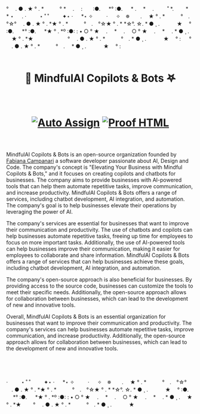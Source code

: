   
 ° 　. ● . ★ ° . *　　　° * 　.　 :　　:●. 　 *° :●. 　 *
.　 * 　.　 　 ˚ *.　　 *　　 * ⋆ 　 .
· 　　 ⋆ ˚ ˚ 　　 ✦⋆ · 　 *⋆ ✧　 　 · 　 ✧　✵　　. 　★ ° . *　　　°　.　°☆° 　. ● . ★ ° . *★ ° . *　　　°　.　°☆★ ° . * *☆°. ☆. * ● ¸ . 　　　★ 　° :●. 　 *° :●. 　 *★ ° . *º :●: :
• ○ ° ★　 .　 * 　.　 ○ ° ★　 .　 * 　. * ● ¸ . 　★ ° . *★　 　　　　　
° 　. ● . ★ ° . *　　　°　. * ● ¸ . 　　　★ 　° :
　 ° 　. ● . ★ ° . *　　　°　.　 * ● ¸ . 　　　★ 　° :
<br><br> 

# <p align="center">  💬 MindfulAI Copilots & Bots 𖤐 
<br>

# <p align="center"> [![Auto Assign](https://github.com/AI-Powered-Bots/demo-repository/actions/workflows/auto-assign.yml/badge.svg)](https://github.com/AI-Powered-Bots/demo-repository/actions/workflows/auto-assign.yml)  [![Proof HTML](https://github.com/AI-Powered-Bots/demo-repository/actions/workflows/proof-html.yml/badge.svg)](https://github.com/AI-Powered-Bots/demo-repository/actions/workflows/proof-html.yml)  

<br>

<!-- ### <p align="center">  <img src="https://github.githubassets.com/images/icons/emoji/octocat.png" width="50"> [![Sponsor MindfulAI Copilots & Bots](https://img.shields.io/badge/Sponsor-MindfulAI%20Copilots%20%26%20Bots-brightgreen?logo=GitHub)](https://github.com/sponsors/MindfulAI-Copilots-Bots)  -->


MindfulAI Copilots & Bots is an open-source organization founded by [Fabiana Campanari](https://github.com/FabianaCampanari) a software developer passionate about AI, Design and Code. The company's concept is "Elevating Your Business with Mindful Copilots & Bots," and it focuses on creating copilots and chatbots for businesses. The company aims to provide businesses with AI-powered tools that can help them automate repetitive tasks, improve communication, and increase productivity. MindfulAI Copilots & Bots offers a range of services, including chatbot development, AI integration, and automation. The company's goal is to help businesses elevate their operations by leveraging the power of AI.

The company's services are essential for businesses that want to improve their communication and productivity. The use of chatbots and copilots can help businesses automate repetitive tasks, freeing up time for employees to focus on more important tasks. Additionally, the use of AI-powered tools can help businesses improve their communication, making it easier for employees to collaborate and share information. MindfulAI Copilots & Bots offers a range of services that can help businesses achieve these goals, including chatbot development, AI integration, and automation.

The company's open-source approach is also beneficial for businesses. By providing access to the source code, businesses can customize the tools to meet their specific needs. Additionally, the open-source approach allows for collaboration between businesses, which can lead to the development of new and innovative tools.

Overall, MindfulAI Copilots & Bots is an essential organization for businesses that want to improve their communication and productivity. The company's services can help businesses automate repetitive tasks, improve communication, and increase productivity. Additionally, the open-source approach allows for collaboration between businesses, which can lead to the development of new and innovative tools.
<br>

#

<br>

· 　　 ⋆ ˚ ˚ 　　 ✦⋆ · 　 *⋆ ✧　 　 · 　 ✧　✵　　. 　★ ° . *　　　°　.　°☆° 　. ● . ★ ° . *★ ° . *　　　°　.　°☆★ ° . * *☆°. ☆. * ● ¸ . 　　　★ 　° :●. 　 *° :●. 　 *★ ° . *º :●: :
• ○ ° ★　 .　 * 　.　 ○ ° ★　 .　 * 　. * ● ¸ . 　★ ° . *★　 　° 　. ● . ★ ° . *　　　°　. * ● ¸ . 　　　★　　　　

 



